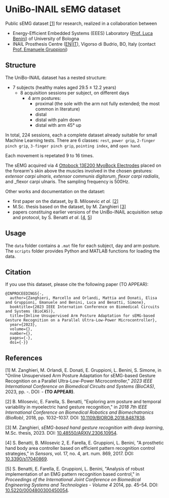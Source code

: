 # UniBo-INAIL sEMG dataset


Public sEMG dataset [[1]](#1) for research, realized in a collaboration between
- Energy-Efficient Embedded Systems (EEES) Laboratory ([Prof. Luca Benini](https://www.unibo.it/sitoweb/luca.benini/en)) of University of Bologna
- INAIL Prosthesis Centre ([EN](https://www.inail.it/cs/internet/multi/english/functions-and-services/rehabilitation-and-reintegration.html)|[IT](https://www.inail.it/portale/budrio/it/chi-siamo/centro-protesi-budrio.html)), Vigorso di Budrio, BO, Italy (contact [Prof. Emanuele Gruppioni](https://www.unibo.it/sitoweb/emanuele.gruppioni3/en))



## Structure

The UniBo-INAIL dataset has a nested structure:
- $`7`$ subjects (healthy males aged $`29.5 \pm 12.2`$ years)
  - $`8`$ acquisition sessions per subject, on different days
    - $`4`$ arm postures:
      - proximal (the sole with the arm not fully extended; the most common in literature)
      - distal
      - distal with palm down
      - distal with arm $`45°`$ up

In total, $`224`$ sessions, each a complete dataset already suitable for small Machine Learning tests.
There are $`6`$ classes: ``rest``, ``power grip``, ``2-finger pinch grip``, ``3-finger pinch grip``, ``pointing index``, and ``open hand``.

Each movement is repetated $`9`$ to $`16`$ times.

The sEMG acquired via $`4`$ [Ottobock 13E200 MyoBock Electrodes](https://shop.ottobock.us/c/Electrode/p/13E200~550) placed on the forearm's skin above the muscles involved in the chosen gestures: _extensor carpi ulnaris_, _extensor communis digitorum_, _flexor carpi radialis_, and _flexor carpi ulnaris.
The sampling frequency is $`500 \text{Hz}`$.

Other works and documentation on the dataset:
- first paper on the dataset, by B. Milosevic *et al*. [[2]](#2)
- M.Sc. thesis based on the dataset, by M. Zanghieri [[3]](#3)
- papers constituing earlier versions of the UniBo-INAIL acquisition setup and protocol, by S. Benatti *et al*. [[4](#4), [5](#5)]





## Usage
The ``data`` folder contains a ``.mat`` file for each subject, day and arm posture.
The ``scripts`` folder provides Python and MATLAB functions for loading the data.



## Citation
If you use this dataset, please cite the following paper (TO APPEAR):
```
@INPROCEEDINGS{-,
  author={Zanghieri, Marcello and Orlandi, Mattia and Donati, Elisa and Gruppioni, Emanuele and Benini, Luca and Benatti, Simone},
  booktitle={2023 IEEE Internation Conference on Biomedical Circuits and Systems (BioCAS)}, 
  title={Online Unsupervised Arm Posture Adaptation for sEMG-based Gesture Recognition on a Parallel Ultra-Low-Power Microcontroller}, 
  year={2023},
  volume={},
  number={},
  pages={-},
  doi={-}}

```



## References


<a id="1">[1]</a>
M. Zanghieri, M. Orlandi, E. Donati, E. Gruppioni, L. Benini, S. Simone,
in "Online Unsupervised Arm Posture Adaptation for sEMG-based Gesture Recognition on a Parallel Ultra-Low-Power Microcontroller,"
_2023 IEEE International Conference on Biomedical Circuits and Systems (BioCAS)_,
2023,
pp. -.
DOI: - **(TO APPEAR)**.


<a id="2">[2]</a>
B. Milosevic, E. Farella, S. Benatti,
"Exploring arm posture and temporal variability in myoelectric hand gesture recognition,"
in _2018 7th IEEE International Conference on Biomedical Robotics and Biomechatronics (BioRob)_,
2018,
pp. 1032–1037.
DOI: [10.1109/BIOROB.2018.8487838](https:/doi.org/10.1109/BIOROB.2018.8487838).


<a id="3">[3]</a>
M. Zanghieri,
_sEMG-based hand gesture recognition with deep learning_,
M.Sc. thesis,
2023.
DOI: [10.48550/ARXIV.2306.10954](https://doi.org/10.48550/ARXIV.2306.10954).


<a id="4">[4]</a>
S. Benatti, B. Milosevic 2, E. Farella, E. Gruppioni, L. Benini,
"A prosthetic hand body area controller based on efficient pattern recognition control strategies,"
in _Sensors_,
vol. 17, no. 4, art. num. 869,
2017.
DOI: [10.3390/s17040869](https://doi.org/10.3390/s17040869).


<a id="5">[5]</a>
S. Benatti, E. Farella, E. Gruppioni,  L. Benini,
"Analysis of robust implementation of an EMG pattern recognition based control,"
in _Proceedings of the International Joint Conference on Biomedical Engineering Systems and Technologies - Volume 4_
2014,
pp. 45–54.
DOI: [10.5220/0004800300450054](https://doi.org/10.5220/0004800300450054).

